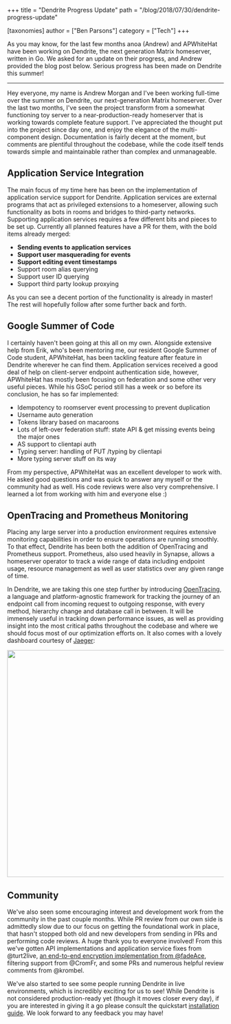 +++
title = "Dendrite Progress Update"
path = "/blog/2018/07/30/dendrite-progress-update"

[taxonomies]
author = ["Ben Parsons"]
category = ["Tech"]
+++

As you may know, for the last few months anoa (Andrew) and APWhiteHat have been working on Dendrite, the next generation Matrix homeserver, written in Go. We asked for an update on their progress, and Andrew provided the blog post below. Serious progress has been made on Dendrite this summer!

<hr />

Hey everyone, my name is Andrew Morgan and I've been working full-time over the summer on Dendrite, our next-generation Matrix homeserver. Over the last two months, I've seen the project transform from a somewhat functioning toy server to a near-production-ready homeserver that is working towards complete feature support. I've appreciated the thought put into the project since day one, and enjoy the elegance of the multi-component design. Documentation is fairly decent at the moment, but comments are plentiful throughout the codebase, while the code itself tends towards simple and maintainable rather than complex and unmanageable.

## Application Service Integration

The main focus of my time here has been on the implementation of application service support for Dendrite. Application services are external programs that act as privileged extensions to a homeserver, allowing such functionality as bots in rooms and bridges to third-party networks. Supporting application services requires a few different bits and pieces to be set up. Currently all planned features have a PR for them, with the bold items already merged:

<ul>
  <li><strong>Sending events to application services</strong></li>
  <li><strong>Support user masquerading for events</strong></li>
  <li><strong>Support editing event timestamps</strong></li>
  <li>Support room alias querying</li>
  <li>Support user ID querying
</li>
  <li>Support third party lookup proxying
</li>
</ul>
As you can see a decent portion of the functionality is already in master! The rest will hopefully follow after some further back and forth.

## Google Summer of Code

I certainly haven't been going at this all on my own. Alongside extensive help from Erik, who's been mentoring me, our resident Google Summer of Code student, APWhiteHat, has been tackling feature after feature in Dendrite wherever he can find them. Application services received a good deal of help on client-server endpoint authentication side, however, APWhiteHat has mostly been focusing on federation and some other very useful pieces. While his GSoC period still has a week or so before its conclusion, he has so far implemented:

<ul>
  <li style="font-weight: 400;">Idempotency to roomserver event processing to prevent duplication
</li>
  <li style="font-weight: 400;">Username auto generation
</li>
  <li style="font-weight: 400;">Tokens library based on macaroons
</li>
  <li style="font-weight: 400;">Lots of left-over federation stuff: state API & get missing events being the major ones
</li>
  <li style="font-weight: 400;">AS support to clientapi auth
</li>
  <li style="font-weight: 400;">Typing server: handling of PUT /typing by clientapi
</li>
  <li style="font-weight: 400;">More typing server stuff on its way
</li>
</ul>
From my perspective, APWhiteHat was an excellent developer to work with. He asked good questions and was quick to answer any myself or the community had as well. His code reviews were also very comprehensive. I learned a lot from working with him and everyone else :)

## OpenTracing and Prometheus Monitoring

Placing any large server into a production environment requires extensive monitoring capabilities in order to ensure operations are running smoothly. To that effect, Dendrite has been both the addition of OpenTracing and Prometheus support. Prometheus, also used heavily in Synapse, allows a homeserver operator to track a wide range of data including endpoint usage, resource management as well as user statistics over any given range of time.

In Dendrite, we are taking this one step further by introducing <a href="https://opentracing.io/">OpenTracing</a>, a language and platform-agnostic framework for tracking the journey of an endpoint call from incoming request to outgoing response, with every method, hierarchy change and database call in between. It will be immensely useful in tracking down performance issues, as well as providing insight into the most critical paths throughout the codebase and where we should focus most of our optimization efforts on. It also comes with a lovely dashboard courtesy of <a href="https://www.jaegertracing.io/">Jaeger</a>:

<a href="/blog/wp-content/uploads/2018/07/image1.png"><img class="alignnone size-large wp-image-3432" src="/blog/wp-content/uploads/2018/07/image1-1024x527.png" alt="" width="1024" height="527" /></a>

## Community

We've also seen some encouraging interest and development work from the community in the past couple months. While PR review from our own side is admittedly slow due to our focus on getting the foundational work in place, that hasn't stopped both old and new developers from sending in PRs and performing code reviews. A huge thank you to everyone involved! From this we've gotten API implementations and application service fixes from @turt2live, <a href="https://twitter.com/matrixdotorg/status/1022887733931520001">an end-to-end encryption implementation from @fadeAce</a>, filtering support from @CromFr, and some PRs and numerous helpful review comments from @krombel.

We've also started to see some people running Dendrite in live environments, which is incredibly exciting for us to see! While Dendrite is not considered production-ready yet (though it moves closer every day), if you are interested in giving it a go please consult the quickstart <a href="https://github.com/matrix-org/dendrite/blob/master/INSTALL.md">installation guide</a>. We look forward to any feedback you may have!
